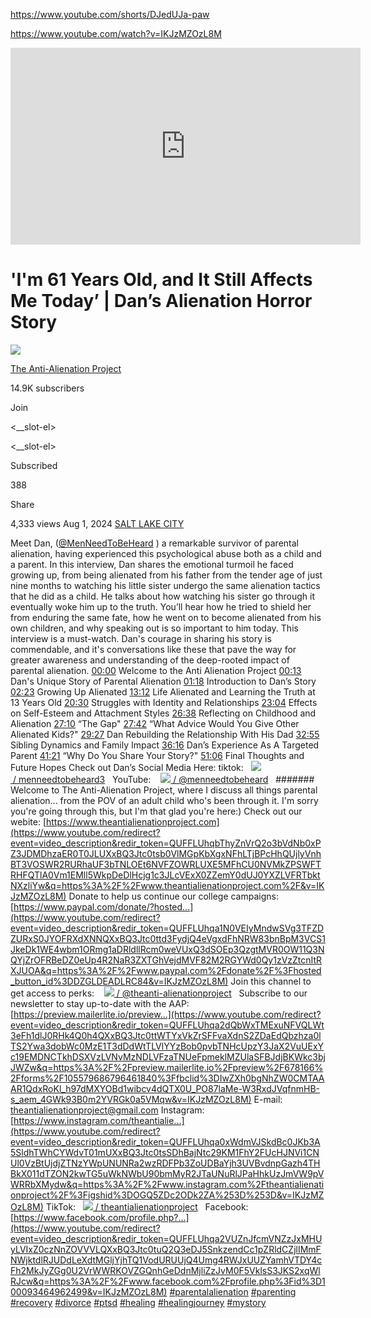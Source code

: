 https://www.youtube.com/shorts/DJedUJa-paw

https://www.youtube.com/watch?v=IKJzMZOzL8M

<iframe width="560" height="315" src="https://www.youtube.com/embed/IKJzMZOzL8M?si=fhU21UdCMIydh0s7" title="YouTube video player" frameborder="0" allow="accelerometer; autoplay; clipboard-write; encrypted-media; gyroscope; picture-in-picture; web-share" referrerpolicy="strict-origin-when-cross-origin" allowfullscreen></iframe>

# 'I'm 61 Years Old, and It Still Affects Me Today’ | Dan’s Alienation Horror Story

[![](https://yt3.ggpht.com/NOkuvug0OEJXwWRh3AoLaCf5YBSo_eRU_AfO1Lrm86AgKMGKFOBKdT7IwCSFJ3DIb34K8G2IXDQ=s88-c-k-c0x00ffffff-no-rj)](https://www.youtube.com/@TheAnti-AlienationProject)

[The Anti-Alienation Project](https://www.youtube.com/@TheAnti-AlienationProject)

14.9K subscribers

Join

<__slot-el>

<__slot-el>

Subscribed

388

Share

4,333 views Aug 1, 2024 [SALT LAKE CITY](https://www.youtube.com/results?search_query=Salt+Lake+City&sp=EiG4AQHCARtDaElKN1RIUmlKUTlVb2NSeWpGTlNLQzNVMXM%253D)

Meet Dan, ([‪@MenNeedToBeHeard‬](https://www.youtube.com/@MenNeedToBeHeard) ) a remarkable survivor of parental alienation, having experienced this psychological abuse both as a child and a parent. In this interview, Dan shares the emotional turmoil he faced growing up, from being alienated from his father from the tender age of just nine months to watching his little sister undergo the same alienation tactics that he did as a child. He talks about how watching his sister go through it eventually woke him up to the truth. You’ll hear how he tried to shield her from enduring the same fate, how he went on to become alienated from his own children, and why speaking out is so important to him today. This interview is a must-watch. Dan's courage in sharing his story is commendable, and it's conversations like these that pave the way for greater awareness and understanding of the deep-rooted impact of parental alienation. [00:00](https://www.youtube.com/watch?v=IKJzMZOzL8M&t=0s) Welcome to the Anti Alienation Project [00:13](https://www.youtube.com/watch?v=IKJzMZOzL8M&t=13s) Dan's Unique Story of Parental Alienation [01:18](https://www.youtube.com/watch?v=IKJzMZOzL8M&t=78s) Introduction to Dan’s Story [02:23](https://www.youtube.com/watch?v=IKJzMZOzL8M&t=143s) Growing Up Alienated [13:12](https://www.youtube.com/watch?v=IKJzMZOzL8M&t=792s) Life Alienated and Learning the Truth at 13 Years Old [20:30](https://www.youtube.com/watch?v=IKJzMZOzL8M&t=1230s) Struggles with Identity and Relationships [23:04](https://www.youtube.com/watch?v=IKJzMZOzL8M&t=1384s) Effects on Self-Esteem and Attachment Styles [26:38](https://www.youtube.com/watch?v=IKJzMZOzL8M&t=1598s) Reflecting on Childhood and Alienation [27:10](https://www.youtube.com/watch?v=IKJzMZOzL8M&t=1630s) “The Gap" [27:42](https://www.youtube.com/watch?v=IKJzMZOzL8M&t=1662s) “What Advice Would You Give Other Alienated Kids?" [29:27](https://www.youtube.com/watch?v=IKJzMZOzL8M&t=1767s) Dan Rebuilding the Relationship With His Dad [32:55](https://www.youtube.com/watch?v=IKJzMZOzL8M&t=1975s) Sibling Dynamics and Family Impact [36:16](https://www.youtube.com/watch?v=IKJzMZOzL8M&t=2176s) Dan’s Experience As A Targeted Parent [41:21](https://www.youtube.com/watch?v=IKJzMZOzL8M&t=2481s) “Why Do You Share Your Story?" [51:06](https://www.youtube.com/watch?v=IKJzMZOzL8M&t=3066s) Final Thoughts and Future Hopes Check out Dan’s Social Media Here: tiktok:   [![](https://www.gstatic.com/youtube/img/watch/social_media/tiktok_1x.png) / menneedtobeheard3](https://www.youtube.com/redirect?event=video_description&redir_token=QUFFLUhqbXFQV3hPUERmaUV6Nl80ZjVJeFNDUUtYODVKZ3xBQ3Jtc0tscGJsMVNLckp6dHBORmFxVmVPRFVENDRndUVwNWRRN0VJUjRBcGxkUE41c3FlR1ozd0NKbDhlc3VCMkJKOWl1dUNyR0l0aUdfTlg3dnV2Vk1aV1lZUVkzVmdiR1dVVlA3NzJ0YWo1UmF2RGgxNXFPOA&q=https%3A%2F%2Fwww.tiktok.com%2F%40menneedtobeheard3&v=IKJzMZOzL8M)   YouTube:    [![](https://www.gstatic.com/youtube/img/watch/yt_favicon.png) / @menneedtobeheard](https://www.youtube.com/channel/UCZnwm7zjBi9fNxOSuzZ3qYw)   ####### Welcome to The Anti-Alienation Project, where I discuss all things parental alienation... from the POV of an adult child who's been through it. I'm sorry you're going through this, but I'm that glad you're here:) Check out our webite: [https://www.theantialienationproject.com](https://www.youtube.com/redirect?event=video_description&redir_token=QUFFLUhqbThyZnVrQ2o3bVdNb0xPZ3JDMDhzaER0T0JLUXxBQ3Jtc0tsb0VlMGpKbXgxNFhLTjBPcHhQUjlyVnhBT3VOSWR2RURhaUF3bTNLOEt6NVFZOWRLUXE5MFhCU0NVMkZPSWFTRHFQTlA0Vm1EMll5WkpDeDlHcjg1c3JLcVExX0ZZemY0dUJ0YXZLVFRTbktNXzliYw&q=https%3A%2F%2Fwww.theantialienationproject.com%2F&v=IKJzMZOzL8M) Donate to help us continue our college campaigns: [https://www.paypal.com/donate/?hosted...](https://www.youtube.com/redirect?event=video_description&redir_token=QUFFLUhqa1N0VEIyMndwSVg3TFZDZURxS0JYOFRXdXNNQXxBQ3Jtc0ttd3FydjQ4eVgxdFhNRW83bnBpM3VCS1JkeDk1WE4wbm1ORmg1aDRldllRcm0weVUxQ3dSOEp3QzgtMVR0OW11Q3NQYjZrOFRBeDZ0eUp4R2NaR3ZXTGhVejdMVF82M2RGYWd0Qy1zVzZtcnItRXJUOA&q=https%3A%2F%2Fwww.paypal.com%2Fdonate%2F%3Fhosted_button_id%3DDZGLDEADLRC84&v=IKJzMZOzL8M) Join this channel to get access to perks:    [![](https://www.gstatic.com/youtube/img/watch/yt_favicon.png) / @theanti-alienationproject](https://www.youtube.com/channel/UCfzOR3LLqL0fMtz_J_o4vjw/join)   Subscribe to our newsletter to stay up-to-date with the AAP: [https://preview.mailerlite.io/preview...](https://www.youtube.com/redirect?event=video_description&redir_token=QUFFLUhqa2dQbWxTMExuNFVQLWt3eFh1dlJ0RHk4Q0h4QXxBQ3Jtc0ttWTYxVkZrSFFvaXdnS2ZDaEdQbzhza0lTS2Ywa3dobWc0MzE1T3dDdWtTLVlYYzBob0pvbTNHcUpzY3JaX2VuUExYc19EMDNCTkhDSXVzLVNvMzNDLVFzaTNUeFpmeklMZUlaSFBJdjBKWkc3bjJWZw&q=https%3A%2F%2Fpreview.mailerlite.io%2Fpreview%2F678166%2Fforms%2F105579686796461840%3Ffbclid%3DIwZXh0bgNhZW0CMTAAAR1QdxRoKl_h97dMXYOBd1wibcv4dQTX0U_PO87laMe-W3RxdJVqfnmHB-s_aem_4GWk93B0m2YVRGk0a5VMqw&v=IKJzMZOzL8M) E-mail: theantialienationproject@gmail.com Instagram: [https://www.instagram.com/theantialie...](https://www.youtube.com/redirect?event=video_description&redir_token=QUFFLUhqa0xWdmVJSkdBc0JKb3A5SldhTWhCYWdvT01mUXxBQ3Jtc0tsSDhBajNtc29KM1FhY2FUcHJNVi1CNUl0VzBtUjdjZTNzYWpUNUNRa2wzRDFPb3ZoUDBaYjh3UVBvdnpGazh4THBkX011dTZON2kwTG5uWkNWbU90bmMyR2JTaUNuRlJPaHhkUzJmVW9pVWRRbXMydw&q=https%3A%2F%2Fwww.instagram.com%2Ftheantialienationproject%2F%3Figshid%3DOGQ5ZDc2ODk2ZA%253D%253D&v=IKJzMZOzL8M) TikTok:   [![](https://www.gstatic.com/youtube/img/watch/social_media/tiktok_1x.png) / theantialienationproject](https://www.youtube.com/redirect?event=video_description&redir_token=QUFFLUhqa0FNaFZpOHo2NkFBSEFuTURBZzVvQ0lZbmdyZ3xBQ3Jtc0tsLTNTQWdKSmNxYkhxV2lhaUhSU1ZQa0FyV1RNOUwwUW9IRy14blZCMVpjWnhhajRTX0ZLOVpEX1ZsLVVabXBQNkpHdExfNkZ3RTVpbmhwNTJYak5DQjBtUnE0NUg3MV84OGFpNFRacUVrNlZ4U0JxNA&q=https%3A%2F%2Fwww.tiktok.com%2F%40theantialienationproject&v=IKJzMZOzL8M)   Facebook: [https://www.facebook.com/profile.php?...](https://www.youtube.com/redirect?event=video_description&redir_token=QUFFLUhqa2VUZnJfcmVNZzJxMHUyLVIxZ0czNnZOVVVLQXxBQ3Jtc0tuQ2Q3eDJ5SnkzendCc1pZRldCZjlIMmFNWjktdlRJUDdLeXdtMGljYjhTQ1VodURUUjQ4Umg4RWJxUUZYamhVTDY4cFh2MkJyZGg0U2VrWWRKOVZGQnhGeDdnMjliZzJvM0F5VklsS3JKS2xqWlRJcw&q=https%3A%2F%2Fwww.facebook.com%2Fprofile.php%3Fid%3D100093464962499&v=IKJzMZOzL8M) [#parentalalienation](https://www.youtube.com/hashtag/parentalalienation) [#parenting](https://www.youtube.com/hashtag/parenting) [#recovery](https://www.youtube.com/hashtag/recovery) [#divorce](https://www.youtube.com/hashtag/divorce) [#ptsd](https://www.youtube.com/hashtag/ptsd) [#healing](https://www.youtube.com/hashtag/healing) [#healingjourney](https://www.youtube.com/hashtag/healingjourney) [#mystory](https://www.youtube.com/hashtag/mystory)

##